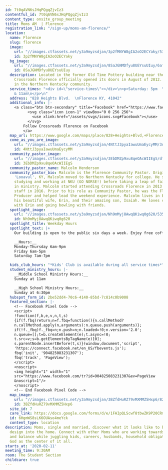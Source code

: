 ```yaml
---
id: 7t0qAVN6sJHqPQgqZjvIz3
contentful_id: 7t0qAVN6sJHqPQgqZjvIz3
content_type: onsite_group_meeting
title: Moms AM  | Florence
registration_link: "/sign-up/moms-am-florence/"
location:
  name: Florence
  slug: florence
  image:
    url: "//images.ctfassets.net/y3a9myzsdjan/3p2fMNYW8gIA2oO2ECYaky/536b68fbbd7f7a5547b1c8af390ad970/locations-florence.jpg"
    id: 3p2fMNYW8gIA2oO2ECYaky
  bg_image:
    url: "//images.ctfassets.net/y3a9myzsdjan/8SaJGNMDfyu8UEYsuUIuy/6af32bdcf77ed73374ded0a3358e9c5b/florence_fireplace-1.jpg"
    id: 8SaJGNMDfyu8UEYsuUIuy
  description: Located in the former Old Time Pottery building near the Florence Mall,
    Crossroads Florence officially opened its doors in August of 2012. We serve people
    in the Northern Kentucky community.
  service_times: "<div id=\"service-times\"></div>\n<p>Saturday: 5pm  \nSunday: 9:15
    & 11am\n</p>\n"
  address: "828 Heights Blvd.  \nFlorence KY, 41042"
  additional_info: |-
    <a class="btn btn-secondary" title="Facebook" href="https://www.facebook.com/Crossroads-Florence-272504036690817/">
          <svg class="icon icon-1" viewBox="0 0 256 256">
            <use xlink:href="/assets/svgs/icons.svg#facebook"></use>
          </svg>
        Follow Crossroads Florence on Facebook
        </a>
  map_url: https://www.google.com/maps/place/828+Heights+Blvd,+Florence,+KY+41042/@38.988549,-84.648451,17z/data=!4m2!3m1!1s0x8841c6ffdb1190cb:0x99fc4ea42b5e2a5b?hl=en
  come_as_you_are_image:
    url: "//images.ctfassets.net/y3a9myzsdjan/4NttJ3pyaIawuUmaEycyMM/3dfcc01867c451ac096e56e4099eef9a/crossroads-church-come-as-you-are.jpg"
    id: 4NttJ3pyaIawuUmaEycyMM
  community_pastor_image:
    url: "//images.ctfassets.net/y3a9myzsdjan/3EbDMZp9xu8qeOAcWIIEgS/df0313e09e25f1a1715f00b078cd6181/Malcolm_Henderson_headshot.jpeg"
    id: 3EbDMZp9xu8qeOAcWIIEgS
  community_pastor_name: Malcolm Henderson
  community_pastor_bio: Malcolm is the Florence Community Pastor. Originally from
    'Looavul', KY, Malcolm moved to Northern Kentucky for college. He spent six years
    studying and working at NKU (GO NORSE!) before taking a leap of faith to work
    in ministry. Malcolm started attending Crossroads Florence in 2013 and joined
    staff in 2016. Prior to his role as Community Pastor, he was the Florence Site
    Producer and helped lead the weekend experience. Malcolm lives in Elsmere with
    his beautiful wife, Erin, and their amazing son, Isaiah. He loves coffee dates
    with Erin and going bowling with friends.
  spotlight_image:
    url: "//images.ctfassets.net/y3a9myzsdjan/Nh9mMyj8AwqQKiwq0g620/535c84c71175b977ee4fc365c23e1f0f/crossroads-church-open.jpg"
    id: Nh9mMyj8AwqQKiwq0g620
  spotlight_title: Weekday Hours
  spotlight_text: |+
    Our building is open to the public six days a week. Enjoy free coffee, wi-fi and plenty of couches. Come for a meeting, just to hang out with friends, or even for a quiet place to read or pray.

    __Hours:__
    Monday-Thursday 6am-9pm
    Friday 6am-5pm
    Saturday 7am-7pm

  kids_club_hours: "*Kids' Club is available during all service times*"
  student_ministry_hours: |-
    __Middle School Ministry Hours:__
    Sunday at 11am

    __High School Ministry Hours:__
    Sunday at 6:30pm
  hubspot_form_id: 2be52dd4-70c6-4140-85bd-7c814c0b9008
  featured_section: |-
    <!-- Facebook Pixel Code -->
    <script>
    !function(f,b,e,v,n,t,s)
    {if(f.fbq)return;n=f.fbq=function(){n.callMethod?
    n.callMethod.apply(n,arguments):n.queue.push(arguments)};
    if(!f._fbq)f._fbq=n;n.push=n;n.loaded=!0;n.version='2.0';
    n.queue=[];t=b.createElement(e);t.async=!0;
    t.src=v;s=b.getElementsByTagName(e)[0];
    s.parentNode.insertBefore(t,s)}(window,document,'script',
    'https://connect.facebook.net/en_US/fbevents.js');
    fbq('init', '904825083231307');
    fbq('track', 'PageView');
    </script>
    <noscript>
    <img height="1" width="1"
    src="https://www.facebook.com/tr?id=904825083231307&ev=PageView
    &noscript=1"/>
    </noscript>
    <!-- End Facebook Pixel Code -->
  map_image:
    url: "//images.ctfassets.net/y3a9myzsdjan/3BZfdHuRZ79vMXMMZ5Hxp6/820c84a3e368f0ee47a2493ab9ca2b96/Screen_Shot_2019-11-15_at_2.43.21_PM.png"
    id: 3BZfdHuRZ79vMXMMZ5Hxp6
  site_id: 7
  care_link: https://docs.google.com/forms/d/e/1FAIpQLScwf8tbwZK9P20CRmfo4YP0Ijf_DPRABWz312acIQmHDGghww/viewform
  id: 6HgmWS8sLK6OUAso4meYck
  content_type: location
description: Moms, single and married, discover what it looks like to bring God’s
  design into the home. Connect with other Moms who are working towards keeping order
  and balance while juggling kids, careers, husbands, household obligations, and seeking
  God as the center of it all.
starts_at: '2020-02-11'
meeting_time: 9:30AM
room: The Student Section
childcare: true
---
```


